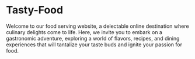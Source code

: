 # Tasty-Food
Welcome to our food serving website, a delectable online destination where culinary delights come to life. Here, we invite you to embark on a gastronomic adventure, exploring a world of flavors, recipes, and dining experiences that will tantalize your taste buds and ignite your passion for food.
